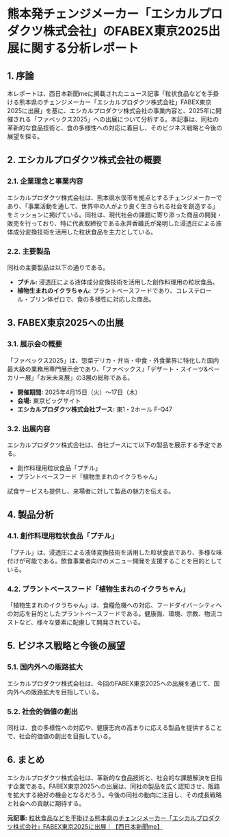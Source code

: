 # 熊本発チェンジメーカー「エシカルプロダクツ株式会社」のFABEX東京2025出展に関する分析レポート

## 1. 序論

本レポートは、西日本新聞meに掲載されたニュース記事「粒状食品などを手掛ける熊本県のチェンジメーカー「エシカルプロダクツ株式会社」FABEX東京2025に出展」を基に、エシカルプロダクツ株式会社の事業内容と、2025年に開催される「ファベックス2025」への出展について分析する。本記事は、同社の革新的な食品技術と、食の多様性への対応に着目し、そのビジネス戦略と今後の展望を探る。

## 2. エシカルプロダクツ株式会社の概要

### 2.1. 企業理念と事業内容

エシカルプロダクツ株式会社は、熊本県水俣市を拠点とするチェンジメーカーであり、「事業活動を通して、世界中の人がより良く生きられる社会を創造する」をミッションに掲げている。同社は、現代社会の課題に寄り添った商品の開発・販売を行っており、特に代表取締役である永井香織氏が発明した浸透圧による液体成分変換技術を活用した粒状食品を主力としている。

### 2.2. 主要製品

同社の主要製品は以下の通りである。

* **プチル:** 浸透圧による液体成分変換技術を活用した創作料理用の粒状食品。
* **植物生まれのイクラちゃん:** プラントベースフードであり、コレステロール・プリン体ゼロで、食の多様性に対応した商品。

## 3. FABEX東京2025への出展

### 3.1. 展示会の概要

「ファベックス2025」は、惣菜デリカ・弁当・中食・外食業界に特化した国内最大級の業務用専門展示会であり、「ファベックス」「デザート・スイーツ&ベーカリー展」「お米未来展」の3展の総称である。

* **開催期間:** 2025年4月15日（火）～17日（木）
* **会場:** 東京ビッグサイト
* **エシカルプロダクツ株式会社ブース:** 東1・2ホール F-Q47

### 3.2. 出展内容

エシカルプロダクツ株式会社は、自社ブースにて以下の製品を展示する予定である。

* 創作料理用粒状食品「プチル」
* プラントベースフード「植物生まれのイクラちゃん」

試食サービスも提供し、来場者に対して製品の魅力を伝える。

## 4. 製品分析

### 4.1. 創作料理用粒状食品「プチル」

「プチル」は、浸透圧による液体変換技術を活用した粒状食品であり、多様な味付けが可能である。飲食事業者向けのメニュー開発を支援することを目的としている。

### 4.2. プラントベースフード「植物生まれのイクラちゃん」

「植物生まれのイクラちゃん」は、食糧危機への対応、フードダイバーシティへの対応を目的としたプラントベースフードである。健康面、環境、宗教、物流コストなど、様々な要素に配慮して開発されている。

## 5. ビジネス戦略と今後の展望

### 5.1. 国内外への販路拡大

エシカルプロダクツ株式会社は、今回のFABEX東京2025への出展を通じて、国内外への販路拡大を目指している。

### 5.2. 社会的価値の創出

同社は、食の多様性への対応や、健康志向の高まりに応える製品を提供することで、社会的価値の創出を目指している。

## 6. まとめ

エシカルプロダクツ株式会社は、革新的な食品技術と、社会的な課題解決を目指す企業である。FABEX東京2025への出展は、同社の製品を広く認知させ、販路を拡大する絶好の機会となるだろう。今後の同社の動向に注目し、その成長戦略と社会への貢献に期待する。


**元記事:** [粒状食品などを手掛ける熊本県のチェンジメーカー「エシカルプロダクツ株式会社」FABEX東京2025に出展｜【西日本新聞me】](https://www.nishinippon.co.jp/item/o/1335884/)